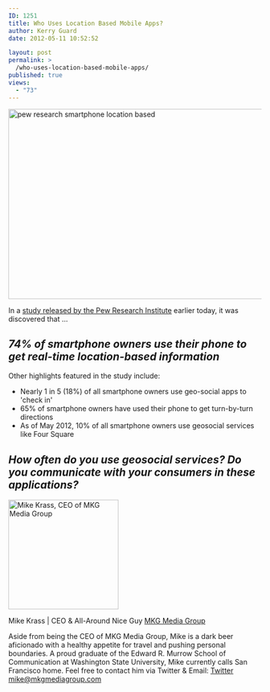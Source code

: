 ```yaml
---
ID: 1251
title: Who Uses Location Based Mobile Apps?
author: Kerry Guard
date: 2012-05-11 10:52:52

layout: post
permalink: >
  /who-uses-location-based-mobile-apps/
published: true
views:
  - "73"
---
```

<img class="aligncenter size-full wp-image-1253" title="smartphone research" src="http://mkgmediagroup.com/wp-content/uploads/2012/05/smartphone-research.jpeg" alt="pew research smartphone location based" width="541" height="378" />

In a <a href="http://pewinternet.org/Reports/2012/Location-based-services.aspx" target="_blank">study released by the Pew Research Institute</a> earlier today, it was discovered that ...
<h2><em>74% of smartphone owners use their phone to get real-time location-based information</em></h2>
Other highlights featured in the study include:
<ul>
	<li>Nearly 1 in 5 (18%) of all smartphone owners use geo-social apps to 'check in'</li>
	<li>65% of smartphone owners have used their phone to get turn-by-turn directions</li>
	<li>As of May 2012, 10% of all smartphone owners use geosocial services like Four Square</li>
</ul>
<h2><em>How often do you use geosocial services? Do you communicate with your consumers in these applications?</em></h2>

<img src="http://mkgmediagroup.com/wp-content/uploads/2011/08/mk_median_bw_head.jpeg" alt="Mike Krass, CEO of MKG Media Group" width="219" height="218" class="alignleft size-full wp-image-1794" />

<span itemprop="jobTitle">Mike Krass | CEO & All-Around Nice Guy</span>
<a href="http://www.mkgmediagroup.com" itemprop="url">MKG Media Group</a>
</span>

Aside from being the CEO of MKG Media Group, Mike is a dark beer aficionado with a healthy appetite for travel and pushing personal boundaries. A proud graduate of the Edward R. Murrow School of Communication at Washington State University, Mike currently calls San Francisco home. Feel free to contact him via Twitter & Email:
<a href="http://www.twitter.com/mikekrass" itemprop="url">Twitter</a>
<a href="mailto:mike@mkgmediagroup.com" itemprop="email">mike@mkgmediagroup.com</a>
</div>